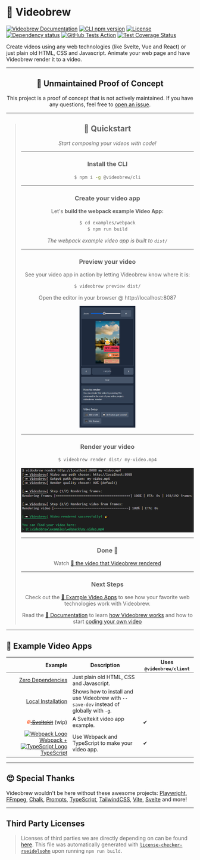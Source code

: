 # 📼 Videobrew 

[![Videobrew Documentation](https://shields.io/badge/-documentation-583372)](https://github.com/luttje/videobrew/tree/main/docs)
[![CLI npm version](https://img.shields.io/npm/v/@videobrew/cli)](https://www.npmjs.com/package/@videobrew/cli)
[![License](https://img.shields.io/github/license/luttje/videobrew)](https://github.com/luttje/videobrew/blob/main/LICENSE)
[![Dependency status](https://img.shields.io/librariesio/github/luttje/videobrew)](https://libraries.io/github/luttje/videobrew)
[![GitHub Tests Action](https://github.com/luttje/videobrew/actions/workflows/tests.yml/badge.svg)](https://github.com/luttje/videobrew/actions/workflows/tests.yml)
[![Test Coverage Status](https://coveralls.io/repos/github/luttje/videobrew/badge.svg?branch=main)](https://coveralls.io/github/luttje/videobrew?branch=main)

Create videos using any web technologies (like Svelte, Vue and React) or just plain old HTML, CSS and Javascript. Animate your web page and have Videobrew render it to a video.

<div align="center">

<hr>

## 🚧 Unmaintained Proof of Concept
This project is a proof of concept that is not actively maintained. If you have any questions, feel free to [open an issue](https://github.com/luttje/videobrew/issues/new).

</div>

<hr>

> <div align="center">
>
> ## 🚀 <span id="quickstart">Quickstart</span>
> *Start composing your videos with code!*
> 
> <hr>
>
> ### Install the CLI
> 
> ```bash
> $ npm i -g @videobrew/cli
> ```
> 
> <hr> 
>
> ### Create your video app
> Let's **build the webpack example Video App:**
> 
> ```bash
> $ cd examples/webpack
> $ npm run build
> ```
> *The webpack example video app is built to `dist/`*
> 
> <hr> 
>
> ### Preview your video
> See your video app in action by letting Videobrew know where it is:
> ```bash
> $ videobrew preview dist/
> ```
> Open the editor in your browser @ http://localhost:8087
> 
> [<img src="https://raw.githubusercontent.com/luttje/videobrew/main/docs/editor-previewing-video-app.png" alt="Previewing a video app" width="150" />](https://github.com/luttje/videobrew/blob/main/docs/editor-previewing-video-app.png)
>
> <hr> 
>
> ### Render your video
>   
> ```bash
> $ videobrew render dist/ my-video.mp4
> ```
>   
> [<img src="https://github.com/luttje/videobrew/blob/main/docs/cli-rendering-video-app.png" alt="Rendering a video app" align="middle" width="500" />](https://github.com/luttje/videobrew/blob/main/docs/cli-rendering-video-app.png)
> 
> <hr> 
>
> ### Done 🎉
>   
> Watch [📼 the video that Videobrew rendered](https://github.com/luttje/videobrew/blob/main/examples/webpack/out/weather.mp4)
>
> <hr> 
>
> ### Next Steps
>
> Check out the [🧪 Example Video Apps](#examples) to see how your favorite web technologies work with Videobrew.
>
> Read the [📖 Documentation](https://github.com/luttje/videobrew/blob/main/docs/) to learn [how Videobrew works](https://github.com/luttje/videobrew/blob/main/docs/how-it-works.md) and how to start [coding your own video](https://github.com/luttje/videobrew/blob/main/docs/code-your-own-video.md)
>
> </div>

<hr>

## <span id="examples">🧪 Example Video Apps</span>
| Example | Description | Uses `@videobrew/client`
| ---: | --- | --- |
| [Zero Dependencies](https://github.com/luttje/videobrew/blob/main/examples/0-dependencies/) | Just plain old HTML, CSS and Javascript. | |
| [Local Installation](https://github.com/luttje/videobrew/blob/main/examples/local-install/) | Shows how to install and use Videobrew with `--save-dev` instead of globally with `-g`. | |
| <s>[<img src="https://raw.githubusercontent.com/sveltejs/branding/master/svelte-logo.svg" height="12px" alt="Svelte Logo" /> Sveltekit](https://github.com/luttje/videobrew/blob/main/examples/sveltekit/)</s> (wip) | A Sveltekit video app example. | ✔ |
| [<img src="https://raw.githubusercontent.com/webpack/media/master/logo/icon.svg" height="12px" alt="Webpack Logo" /> Webpack + <img src="https://upload.wikimedia.org/wikipedia/commons/thumb/4/4c/Typescript_logo_2020.svg/512px-Typescript_logo_2020.svg.png?20221110153201" height="12px" alt="TypeScript Logo" /> TypeScript](https://github.com/luttje/videobrew/blob/main/examples/webpack) | Use Webpack and TypeScript to make your video app. | ✔ |

<hr>

## 😍 Special Thanks

Videobrew wouldn't be here without these awesome projects:
[Playwright](https://playwright.dev/), [FFmpeg](https://ffmpeg.org/), [Chalk](https://www.npmjs.com/package/chalk), [Prompts](https://www.npmjs.com/package/prompts), [TypeScript](https://www.typescriptlang.org/), [TailwindCSS](https://tailwindcss.com/), [Vite](https://vitejs.dev/), [Svelte](https://svelte.dev/) and more!

<hr>

## Third Party Licenses
> Licenses of third parties we are directly depending on can be found [here](https://github.com/luttje/videobrew/blob/main/LICENSES-THIRD-PARTY). This file was automatically generated with [`license-checker-rseidelsohn`](https://www.npmjs.com/package/license-checker-rseidelsohn) upon running `npm run build`.